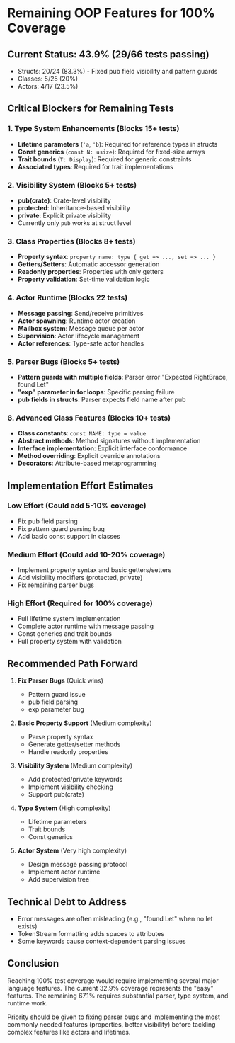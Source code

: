 # Remaining OOP Features for 100% Coverage

## Current Status: 43.9% (29/66 tests passing)
- Structs: 20/24 (83.3%) - Fixed pub field visibility and pattern guards
- Classes: 5/25 (20%)
- Actors: 4/17 (23.5%)

## Critical Blockers for Remaining Tests

### 1. Type System Enhancements (Blocks 15+ tests)
- **Lifetime parameters** (`'a`, `'b`): Required for reference types in structs
- **Const generics** (`const N: usize`): Required for fixed-size arrays
- **Trait bounds** (`T: Display`): Required for generic constraints
- **Associated types**: Required for trait implementations

### 2. Visibility System (Blocks 5+ tests)
- **pub(crate)**: Crate-level visibility
- **protected**: Inheritance-based visibility
- **private**: Explicit private visibility
- Currently only `pub` works at struct level

### 3. Class Properties (Blocks 8+ tests)
- **Property syntax**: `property name: type { get => ..., set => ... }`
- **Getters/Setters**: Automatic accessor generation
- **Readonly properties**: Properties with only getters
- **Property validation**: Set-time validation logic

### 4. Actor Runtime (Blocks 22 tests)
- **Message passing**: Send/receive primitives
- **Actor spawning**: Runtime actor creation
- **Mailbox system**: Message queue per actor
- **Supervision**: Actor lifecycle management
- **Actor references**: Type-safe actor handles

### 5. Parser Bugs (Blocks 5+ tests)
- **Pattern guards with multiple fields**: Parser error "Expected RightBrace, found Let"
- **"exp" parameter in for loops**: Specific parsing failure
- **pub fields in structs**: Parser expects field name after pub

### 6. Advanced Class Features (Blocks 10+ tests)
- **Class constants**: `const NAME: type = value`
- **Abstract methods**: Method signatures without implementation
- **Interface implementation**: Explicit interface conformance
- **Method overriding**: Explicit override annotations
- **Decorators**: Attribute-based metaprogramming

## Implementation Effort Estimates

### Low Effort (Could add 5-10% coverage)
- Fix pub field parsing
- Fix pattern guard parsing bug
- Add basic const support in classes

### Medium Effort (Could add 10-20% coverage)
- Implement property syntax and basic getters/setters
- Add visibility modifiers (protected, private)
- Fix remaining parser bugs

### High Effort (Required for 100% coverage)
- Full lifetime system implementation
- Complete actor runtime with message passing
- Const generics and trait bounds
- Full property system with validation

## Recommended Path Forward

1. **Fix Parser Bugs** (Quick wins)
   - Pattern guard issue
   - pub field parsing
   - exp parameter bug

2. **Basic Property Support** (Medium complexity)
   - Parse property syntax
   - Generate getter/setter methods
   - Handle readonly properties

3. **Visibility System** (Medium complexity)
   - Add protected/private keywords
   - Implement visibility checking
   - Support pub(crate)

4. **Type System** (High complexity)
   - Lifetime parameters
   - Trait bounds
   - Const generics

5. **Actor System** (Very high complexity)
   - Design message passing protocol
   - Implement actor runtime
   - Add supervision tree

## Technical Debt to Address
- Error messages are often misleading (e.g., "found Let" when no let exists)
- TokenStream formatting adds spaces to attributes
- Some keywords cause context-dependent parsing issues

## Conclusion
Reaching 100% test coverage would require implementing several major language features. The current 32.9% coverage represents the "easy" features. The remaining 67.1% requires substantial parser, type system, and runtime work.

Priority should be given to fixing parser bugs and implementing the most commonly needed features (properties, better visibility) before tackling complex features like actors and lifetimes.